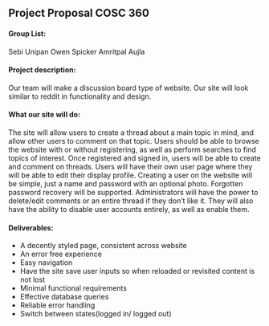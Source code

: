 ## Project Proposal COSC 360

#### Group List:

Sebi Unipan
Owen Spicker
Amritpal Aujla

#### Project description:

Our team will make a discussion board type of website. Our site will look similar to reddit in functionality and design.

#### What our site will do:

The site will allow users to create a thread about a main topic in mind, and allow other users to comment on that topic. Users should be able to browse the website with or without registering, as well as perform searches to find topics of interest. Once registered and signed in, users will be able to create and comment on threads. Users will have their own user page where they will be able to edit their display profile. Creating a user on the website will be simple, just a name and password with an optional photo. Forgotten password recovery will be supported. Administrators will have the power to delete/edit comments or an entire thread if they don’t like it. They will also have the ability to disable user accounts entirely, as well as enable them.

#### Deliverables:

- A decently styled page, consistent across website
- An error free experience
- Easy navigation
- Have the site save user inputs so when reloaded or revisited content is not lost
- Minimal functional requirements
- Effective database queries
- Reliable error handling
- Switch between states(logged in/ logged out)
